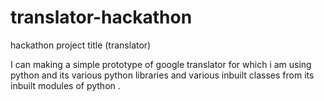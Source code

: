 # translator-hackathon
hackathon project title (translator)

I can making  a simple prototype of google translator for which i am using python and its various python libraries and various inbuilt classes from its inbuilt modules of python .





